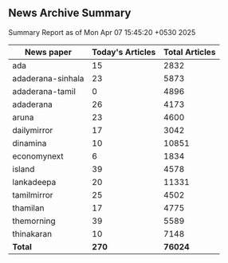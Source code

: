 <!-- @format -->
## News Archive Summary

Summary Report as of Mon Apr 07 15:45:20 +0530 2025

| News paper         | Today's Articles | Total Articles |
|--------------------|------------------|----------------|
| ada               | 15          | 2832        |
| adaderana-sinhala               | 23          | 5873        |
| adaderana-tamil               | 0          | 4896        |
| adaderana               | 26          | 4173        |
| aruna               | 23          | 4600        |
| dailymirror               | 17          | 3042        |
| dinamina               | 10          | 10851        |
| economynext               | 6          | 1834        |
| island               | 39          | 4578        |
| lankadeepa               | 20          | 11331        |
| tamilmirror               | 25          | 4502        |
| thamilan               | 17          | 4775        |
| themorning               | 39          | 5589        |
| thinakaran               | 10          | 7148        |
| **Total**          | **270**      | **76024** |


